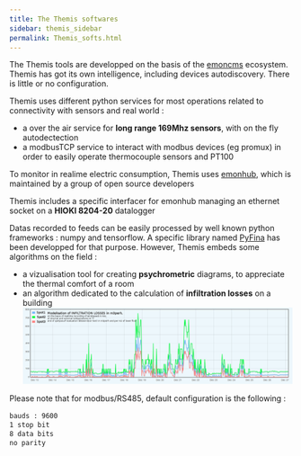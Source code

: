 ```yaml
---
title: The Themis softwares
sidebar: themis_sidebar
permalink: Themis_softs.html
---
```


The Themis tools are developped on the basis of the [emoncms](http://github.com/emoncms) ecosystem. 
Themis has got its own intelligence, including devices autodiscovery. There is little or no configuration. 

Themis uses different python services for most operations related to connectivity with sensors and real world :

- a over the air service for **long range 169Mhz sensors**, with on the fly autodectection
- a modbusTCP service to interact with modbus devices (eg promux) in order to easily operate thermocouple sensors and PT100

To monitor in realime electric consumption, Themis uses [emonhub](http://github.com/openenergymonitor/emonhub), which is maintained by a group of open source developers

Themis includes a specific interfacer for emonhub managing an ethernet socket on a **HIOKI 8204-20** datalogger

Datas recorded to feeds can be easily processed by well known python frameworks : numpy and tensorflow. A specific library named [PyFina](https://pypi.org/project/PyFina/) has been developped for that purpose. However, Themis embeds some algorithms on the field :

- a vizualisation tool for creating **psychrometric** diagrams, to appreciate the thermal comfort of a room
- an algorithm dedicated to the calculation of **infiltration losses** on a building
![inf](INFLOSSES.png) 
 
Please note that for modbus/RS485, default configuration is the following :

```
bauds : 9600
1 stop bit
8 data bits
no parity
```



